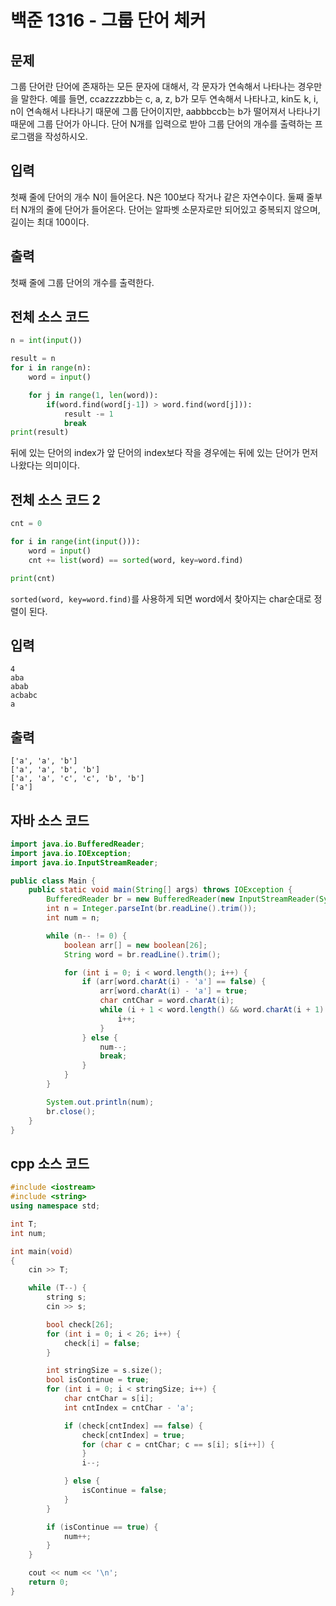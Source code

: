 # 백준 1316 - 그룹 단어 체커

## 문제
그룹 단어란 단어에 존재하는 모든 문자에 대해서, 각 문자가 연속해서 나타나는 경우만을 말한다. 예를 들면, ccazzzzbb는 c, a, z, b가 모두 연속해서 나타나고, kin도 k, i, n이 연속해서 나타나기 때문에 그룹 단어이지만, aabbbccb는 b가 떨어져서 나타나기 때문에 그룹 단어가 아니다.
단어 N개를 입력으로 받아 그룹 단어의 개수를 출력하는 프로그램을 작성하시오.


## 입력
첫째 줄에 단어의 개수 N이 들어온다. N은 100보다 작거나 같은 자연수이다. 둘째 줄부터 N개의 줄에 단어가 들어온다. 단어는 알파벳 소문자로만 되어있고 중복되지 않으며, 길이는 최대 100이다.

## 출력
첫째 줄에 그룹 단어의 개수를 출력한다.


## 전체 소스 코드
```python
n = int(input())

result = n
for i in range(n):
    word = input()

    for j in range(1, len(word)):
        if(word.find(word[j-1]) > word.find(word[j])):
            result -= 1
            break
print(result)
```
뒤에 있는 단어의 index가  앞 단어의 index보다 작을 경우에는 뒤에 있는 단어가 먼저 나왔다는 의미이다.



## 전체 소스 코드 2
```python
cnt = 0

for i in range(int(input())):
    word = input()
    cnt += list(word) == sorted(word, key=word.find)

print(cnt)
```
`sorted(word, key=word.find)`를 사용하게 되면 word에서 찾아지는 char순대로 정렬이 된다.

## 입력
```
4
aba
abab
acbabc
a
```

## 출력
```
['a', 'a', 'b']
['a', 'a', 'b', 'b']
['a', 'a', 'c', 'c', 'b', 'b']
['a']
```

## 자바 소스 코드
```java
import java.io.BufferedReader;
import java.io.IOException;
import java.io.InputStreamReader;

public class Main {
    public static void main(String[] args) throws IOException {
        BufferedReader br = new BufferedReader(new InputStreamReader(System.in));
        int n = Integer.parseInt(br.readLine().trim());
        int num = n;

        while (n-- != 0) {
            boolean arr[] = new boolean[26];
            String word = br.readLine().trim();

            for (int i = 0; i < word.length(); i++) {
                if (arr[word.charAt(i) - 'a'] == false) {
                    arr[word.charAt(i) - 'a'] = true;
                    char cntChar = word.charAt(i);
                    while (i + 1 < word.length() && word.charAt(i + 1) == cntChar) {
                        i++;
                    }
                } else {
                    num--;
                    break;
                }
            }
        }

        System.out.println(num);
        br.close();
    }
}
```

## cpp 소스 코드
```cpp
#include <iostream>
#include <string>
using namespace std;

int T;
int num;

int main(void)
{
    cin >> T;

    while (T--) {
        string s;
        cin >> s;

        bool check[26];
        for (int i = 0; i < 26; i++) {
            check[i] = false;
        }

        int stringSize = s.size();
        bool isContinue = true;
        for (int i = 0; i < stringSize; i++) {
            char cntChar = s[i];
            int cntIndex = cntChar - 'a';

            if (check[cntIndex] == false) {
                check[cntIndex] = true;
                for (char c = cntChar; c == s[i]; s[i++]) {
                }
                i--;

            } else {
                isContinue = false;
            }
        }

        if (isContinue == true) {
            num++;
        }
    }

    cout << num << '\n';
    return 0;
}
```